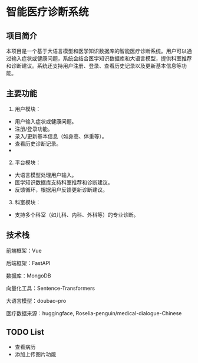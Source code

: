 # 智能医疗诊断系统

## 项目简介

本项目是一个基于大语言模型和医学知识数据库的智能医疗诊断系统。用户可以通过输入症状或健康问题，系统会结合医学知识数据库和大语言模型，提供科室推荐和诊断建议。系统还支持用户注册、登录、查看历史记录以及更新基本信息等功能。

## 主要功能

1. 用户模块：
* 用户输入症状或健康问题。
* 注册/登录功能。
* 录入/更新基本信息（如身高、体重等）。 
* 查看历史诊断记录。
* 
2. 平台模块：
* 大语言模型处理用户输入。
* 医学知识数据库支持科室推荐和诊断建议。
* 反馈循环，根据用户反馈更新诊断建议。

3. 科室模块：
* 支持多个科室（如儿科、内科、外科等）的专业诊断。

## 技术栈

前端框架：Vue

后端框架：FastAPI

数据库：MongoDB

向量化工具：Sentence-Transformers

大语言模型：doubao-pro

医疗数据来源：huggingface, Roselia-penguin/medical-dialogue-Chinese

## TODO List

* 查看病历
* 添加上传图片功能

